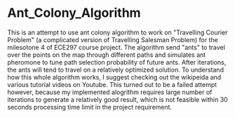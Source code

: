 # Ant_Colony_Algorithm
This is an attempt to use ant colony algorithm to work on "Travelling Courier Problem" (a complicated version of Travelling Salesman Problem) for the milesotone 4 of ECE297 course project.
The algorithm send "ants" to travel over the points on the map through different paths and simulates ant pheromone to tune path selection probability of future ants. After iterations, the ants will tend to travel on a relatively optimized solution.
To understand how this whole algorithm works, I suggest checking out the wikipeida and various tutorial videos on Youtube.
This turned out to be a failed attempt however, because my implemented alogrithm requires large number of iterations to generate a relatively good result, which is not feasible within 30 seconds processing time limit in the project requirement.
